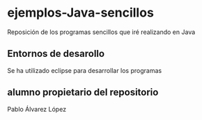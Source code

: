 # ejemplos-Java-sencillos
Reposición de los programas sencillos que iré realizando en Java
## Entornos de desarollo
Se ha utilizado eclipse para desarrollar los programas
## alumno propietario del repositorio
Pablo Álvarez López